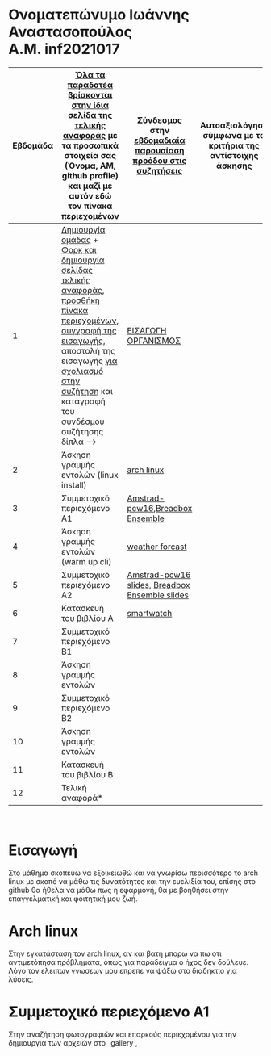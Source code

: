 # Ονοματεπώνυμο Ιωάννης Αναστασοπούλος <br> Α.Μ. inf2021017
| Εβδομάδα | [Όλα τα παραδοτέα βρίσκονται στην ίδια σελίδα της τελικής αναφοράς](https://courses-ionio.github.io/help/deliverables/) με τα προσωπικά στοιχεία σας (Όνομα, ΑΜ, github profile) και μαζί με αυτόν εδώ τον πίνακα περιεχομένων | Σύνδεσμος στην [εβδομαδιαία παρουσίαση προόδου στις συζητήσεις](https://github.com/courses-ionio/help/discussions/categories/show-and-tell) | Αυτοαξιολόγηση σύμφωνα με τα κριτήρια της αντίστοιχης άσκησης |
| --- | --- | --- | --- |
| 1 |  [Δημιουργία ομάδας](https://github.com/courses-ionio/hci/discussions/1794) + [Φορκ και δημιουργία σελίδας τελικής αναφοράς](https://courses-ionio.github.io/help/guide/), [προσθήκη πίνακα περιεχομένων](https://raw.githubusercontent.com/courses-ionio/hci/master/README.md), [συγγραφή της εισαγωγής](https://courses-ionio.github.io/help/intro/), αποστολή της εισαγωγής [για σχολιασμό στην συζήτηση](https://github.com/courses-ionio/help/discussions/categories/show-and-tell) και καταγραφή του συνδέσμου συζήτησης δίπλα --> | [ΕΙΣΑΓΩΓΗ](https://github.com/courses-ionio/help/discussions/882) <br> [ΟΡΓΑΝΙΣΜΟΣ](https://github.com/Second-Time-Is-The-Charm)| |
| 2 | Άσκηση γραμμής εντολών (linux install) |[arch linux](https://github.com/courses-ionio/help/discussions/1098) | |
| 3 | Συμμετοχικό περιεχόμενο A1 |[Amstrad-pcw16](https://master--meek-chaja-52b6fe.netlify.app/gallery/amstrad-pcw16/),[Breadbox Ensemble](https://master--meek-chaja-52b6fe.netlify.app/gallery/breadbox-ensemble/) | |
| 4 | Άσκηση γραμμής εντολών (warm up cli) |[weather forcast](https://asciinema.org/a/533418) | |
| 5 | Συμμετοχικό περιεχόμενο A2 |[Amstrad-pcw16 slides](https://master--meek-chaja-52b6fe.netlify.app/timeline/computer/), [Breadbox Ensemble slides](https://master--meek-chaja-52b6fe.netlify.app/timeline/os-apps/) | |
| 6 | Κατασκευή του βιβλίου Α |[smartwatch](https://github.com/artopodama/kallipos/tree/master/mynotes) | |
| 7 | Συμμετοχικό περιεχόμενο B1 | | |
| 8 | Άσκηση γραμμής εντολών | | |
| 9 | Συμμετοχικό περιεχόμενο B2 | | |
| 10 | Άσκηση γραμμής εντολών | | |
| 11 | Κατασκευή του βιβλίου Β | | |
| 12 | Τελική αναφορά* | | |

<br>

# Εισαγωγή <br>
Στο μάθημα σκοπεύω να εξοικειωθώ και να γνωρίσω περισσότερο το arch linux με σκοπό να μάθω τις δυνατότητες και την ευελιξία του, επίσης στο github θα ήθελα να μάθω πως η εφαρμογή, θα με βοηθήσει στην επαγγελματική και φοιτητική μου ζωή.<br>

# Arch linux <br>
Στην εγκατάσταση τον arch linux, αν και βατή μπορω να πω οτι αντιμετόπησα πρόβληματα, όπως για παράδειγμα ο ήχος δεν δούλευε. Λόγο τον ελειπων γνωσεων μου επρεπε να ψάξω στο διαδηκτιο για λύσεις.<br>

# Συμμετοχικό περιεχόμενο Α1 <br>
Στην αναζήτηση φωτογραφιών και επαρκούς περιεχομένου για την δημιουργια των αρχειών στο _gallery , 
